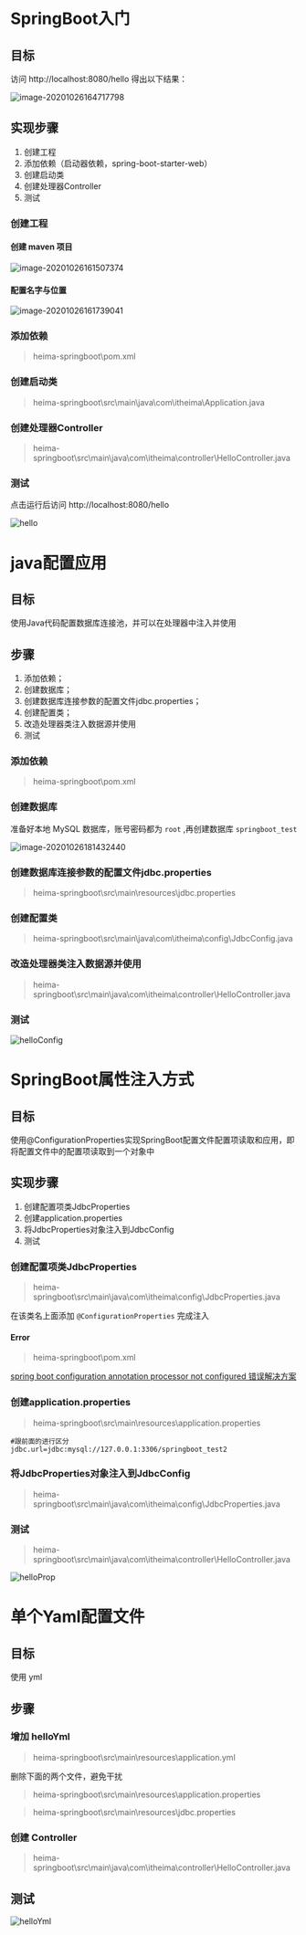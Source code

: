 # SpringBoot入门

## 目标

访问 http://localhost:8080/hello 得出以下结果：

![image-20201026164717798](笔记/image-20201026164717798.png)

## 实现步骤

1. 创建工程
2. 添加依赖（启动器依赖，spring-boot-starter-web）
3. 创建启动类
4. 创建处理器Controller
5. 测试

### 创建工程

#### 创建 maven 项目

![image-20201026161507374](笔记/image-20201026161507374.png)

#### 配置名字与位置

![image-20201026161739041](笔记/image-20201026161739041.png)

### 添加依赖

> heima-springboot\pom.xml
>

### 创建启动类

> heima-springboot\src\main\java\com\itheima\Application.java

### 创建处理器Controller

> heima-springboot\src\main\java\com\itheima\controller\HelloController.java

### 测试

点击运行后访问 http://localhost:8080/hello

![hello](笔记/hello.gif)

# java配置应用

## 目标

使用Java代码配置数据库连接池，并可以在处理器中注入并使用

## 步骤

1. 添加依赖；
2. 创建数据库；
3. 创建数据库连接参数的配置文件jdbc.properties；
4. 创建配置类；
5. 改造处理器类注入数据源并使用
6. 测试

### 添加依赖

> heima-springboot\pom.xml

### 创建数据库

准备好本地 MySQL 数据库，账号密码都为 `root`  ,再创建数据库 `springboot_test` 

![image-20201026181432440](笔记/image-20201026181432440.png)

### 创建数据库连接参数的配置文件jdbc.properties

> heima-springboot\src\main\resources\jdbc.properties

### 创建配置类

> heima-springboot\src\main\java\com\itheima\config\JdbcConfig.java

### 改造处理器类注入数据源并使用

> heima-springboot\src\main\java\com\itheima\controller\HelloController.java
>

### 测试

![helloConfig](笔记/helloConfig.gif)

# SpringBoot属性注入方式

## 目标

使用@ConfigurationProperties实现SpringBoot配置文件配置项读取和应用，即将配置文件中的配置项读取到一个对象中

## 实现步骤

1. 创建配置项类JdbcProperties
2. 创建application.properties
3. 将JdbcProperties对象注入到JdbcConfig
4. 测试

### 创建配置项类JdbcProperties

> heima-springboot\src\main\java\com\itheima\config\JdbcProperties.java

在该类名上面添加 `@ConfigurationProperties` 完成注入

#### Error

> heima-springboot\pom.xml

[spring boot configuration annotation processor not configured 错误解决方案](https://blog.csdn.net/weixin_42362496/article/details/103805993)

###   创建application.properties

> heima-springboot\src\main\resources\application.properties

```properties
#跟前面的进行区分
jdbc.url=jdbc:mysql://127.0.0.1:3306/springboot_test2
```

###   将JdbcProperties对象注入到JdbcConfig

> heima-springboot\src\main\java\com\itheima\config\JdbcProperties.java

###   测试

> heima-springboot\src\main\java\com\itheima\controller\HelloController.java
>

![helloProp](笔记/helloProp.gif)

#  单个Yaml配置文件

## 目标

使用 yml

## 步骤

### 增加 helloYml 

> heima-springboot\src\main\resources\application.yml

删除下面的两个文件，避免干扰

> heima-springboot\src\main\resources\application.properties

> heima-springboot\src\main\resources\jdbc.properties

### 创建 Controller

> heima-springboot\src\main\java\com\itheima\controller\HelloController.java
>

## 测试

![helloYml](笔记/helloYml.gif)







































































































